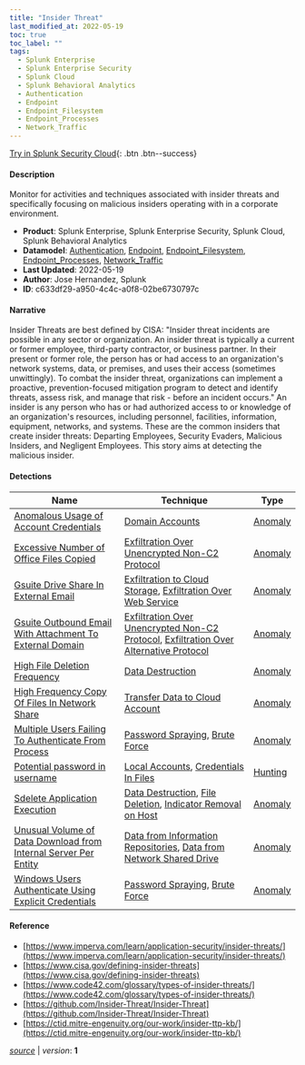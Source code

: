 ```yaml
---
title: "Insider Threat"
last_modified_at: 2022-05-19
toc: true
toc_label: ""
tags:
  - Splunk Enterprise
  - Splunk Enterprise Security
  - Splunk Cloud
  - Splunk Behavioral Analytics
  - Authentication
  - Endpoint
  - Endpoint_Filesystem
  - Endpoint_Processes
  - Network_Traffic
---
```


[Try in Splunk Security Cloud](https://www.splunk.com/en_us/cyber-security.html){: .btn .btn--success}

#### Description

Monitor for activities and techniques associated with insider threats and specifically focusing on malicious insiders operating with in a corporate environment.

- **Product**: Splunk Enterprise, Splunk Enterprise Security, Splunk Cloud, Splunk Behavioral Analytics
- **Datamodel**: [Authentication](https://docs.splunk.com/Documentation/CIM/latest/User/Authentication), [Endpoint](https://docs.splunk.com/Documentation/CIM/latest/User/Endpoint), [Endpoint_Filesystem](https://docs.splunk.com/Documentation/CIM/latest/User/EndpointFilesystem), [Endpoint_Processes](https://docs.splunk.com/Documentation/CIM/latest/User/EndpointProcesses), [Network_Traffic](https://docs.splunk.com/Documentation/CIM/latest/User/NetworkTraffic)
- **Last Updated**: 2022-05-19
- **Author**: Jose Hernandez, Splunk
- **ID**: c633df29-a950-4c4c-a0f8-02be6730797c

#### Narrative

Insider Threats are best defined by CISA: "Insider threat incidents are possible in any sector or organization. An insider threat is typically a current or former employee, third-party contractor, or business partner. In their present or former role, the person has or had access to an organization's network systems, data, or premises, and uses their access (sometimes unwittingly). To combat the insider threat, organizations can implement a proactive, prevention-focused mitigation program to detect and identify threats, assess risk, and manage that risk - before an incident occurs." An insider is any person who has or had authorized access to or knowledge of an organization's resources, including personnel, facilities, information, equipment, networks, and systems. These are the common insiders that create insider threats: Departing Employees, Security Evaders, Malicious Insiders, and Negligent Employees. This story aims at detecting the malicious insider.

#### Detections

| Name        | Technique   | Type         |
| ----------- | ----------- |--------------|
| [Anomalous Usage of Account Credentials](/endpoint/anomalous_usage_of_account_credentials/) | [Domain Accounts](/tags/#domain-accounts) | [Anomaly](https://github.com/splunk/security_content/wiki/Detection-Analytic-Types) |
| [Excessive Number of Office Files Copied](/endpoint/excessive_number_of_office_files_copied/) | [Exfiltration Over Unencrypted Non-C2 Protocol](/tags/#exfiltration-over-unencrypted-non-c2-protocol) | [Anomaly](https://github.com/splunk/security_content/wiki/Detection-Analytic-Types) |
| [Gsuite Drive Share In External Email](/cloud/gsuite_drive_share_in_external_email/) | [Exfiltration to Cloud Storage](/tags/#exfiltration-to-cloud-storage), [Exfiltration Over Web Service](/tags/#exfiltration-over-web-service) | [Anomaly](https://github.com/splunk/security_content/wiki/Detection-Analytic-Types) |
| [Gsuite Outbound Email With Attachment To External Domain](/cloud/gsuite_outbound_email_with_attachment_to_external_domain/) | [Exfiltration Over Unencrypted Non-C2 Protocol](/tags/#exfiltration-over-unencrypted-non-c2-protocol), [Exfiltration Over Alternative Protocol](/tags/#exfiltration-over-alternative-protocol) | [Anomaly](https://github.com/splunk/security_content/wiki/Detection-Analytic-Types) |
| [High File Deletion Frequency](/endpoint/high_file_deletion_frequency/) | [Data Destruction](/tags/#data-destruction) | [Anomaly](https://github.com/splunk/security_content/wiki/Detection-Analytic-Types) |
| [High Frequency Copy Of Files In Network Share](/endpoint/high_frequency_copy_of_files_in_network_share/) | [Transfer Data to Cloud Account](/tags/#transfer-data-to-cloud-account) | [Anomaly](https://github.com/splunk/security_content/wiki/Detection-Analytic-Types) |
| [Multiple Users Failing To Authenticate From Process](/endpoint/multiple_users_failing_to_authenticate_from_process/) | [Password Spraying](/tags/#password-spraying), [Brute Force](/tags/#brute-force) | [Anomaly](https://github.com/splunk/security_content/wiki/Detection-Analytic-Types) |
| [Potential password in username](/endpoint/potential_password_in_username/) | [Local Accounts](/tags/#local-accounts), [Credentials In Files](/tags/#credentials-in-files) | [Hunting](https://github.com/splunk/security_content/wiki/Detection-Analytic-Types) |
| [Sdelete Application Execution](/endpoint/sdelete_application_execution/) | [Data Destruction](/tags/#data-destruction), [File Deletion](/tags/#file-deletion), [Indicator Removal on Host](/tags/#indicator-removal-on-host) | [Anomaly](https://github.com/splunk/security_content/wiki/Detection-Analytic-Types) |
| [Unusual Volume of Data Download from Internal Server Per Entity](/network/unusual_volume_of_data_download_from_internal_server_per_entity/) | [Data from Information Repositories](/tags/#data-from-information-repositories), [Data from Network Shared Drive](/tags/#data-from-network-shared-drive) | [Anomaly](https://github.com/splunk/security_content/wiki/Detection-Analytic-Types) |
| [Windows Users Authenticate Using Explicit Credentials](/endpoint/windows_users_authenticate_using_explicit_credentials/) | [Password Spraying](/tags/#password-spraying), [Brute Force](/tags/#brute-force) | [Anomaly](https://github.com/splunk/security_content/wiki/Detection-Analytic-Types) |

#### Reference

* [https://www.imperva.com/learn/application-security/insider-threats/](https://www.imperva.com/learn/application-security/insider-threats/)
* [https://www.cisa.gov/defining-insider-threats](https://www.cisa.gov/defining-insider-threats)
* [https://www.code42.com/glossary/types-of-insider-threats/](https://www.code42.com/glossary/types-of-insider-threats/)
* [https://github.com/Insider-Threat/Insider-Threat](https://github.com/Insider-Threat/Insider-Threat)
* [https://ctid.mitre-engenuity.org/our-work/insider-ttp-kb/](https://ctid.mitre-engenuity.org/our-work/insider-ttp-kb/)



[*source*](https://github.com/splunk/security_content/tree/develop/stories/insider_threat.yml) \| *version*: **1**